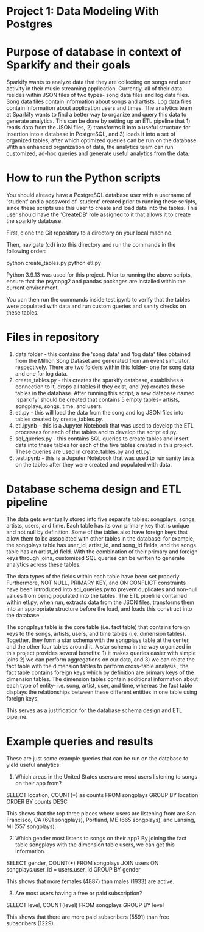 # Project 1: Data Modeling With Postgres

# Purpose of database in context of Sparkify and their goals

Sparkify wants to analyze data that they are collecting on songs and user activity in their music streaming application.
Currently, all of their data resides within JSON files of two types- song data files and log data files. Song data files contain information about songs and artists. Log data files contain information about application users and times. The analytics team at Sparkify wants to find a better way to organize and query this data to generate analytics. This can be done by setting up an ETL pipeline that 1) reads data from the JSON files, 2) transforms it into a useful structure for insertion into a database in PostgreSQL, and 3) loads it into a set of organized tables, after which optimized queries can be run on the database. With an enhanced organization of data, the analytics team can run customized, ad-hoc queries and generate useful analytics from the data. 

# How to run the Python scripts

You should already have a PostgreSQL database user with a username of 'student' and a password of 'student' created prior to running these scripts, since these scripts use this user to create and load data into the tables. This user should have the 'CreateDB' role assigned to it that allows it to create the sparkify database. 

First, clone the Git repository to a directory on your local machine. 

Then, navigate (cd) into this directory and run the commands in the following order:

python create_tables.py
python etl.py

Python 3.9.13 was used for this project. Prior to running the above scripts, ensure that the psycopg2 and pandas packages are installed within the current environment. 

You can then run the commands inside test.ipynb to verify that the tables were populated with data and run custom queries and sanity checks on these tables.

# Files in repository

1) data folder - this contains the 'song data' and 'log data' files obtained from the Million Song Dataset  and generated from an event simulator, respectively. There are two folders within this folder- one for song data and one for log data. 
2) create_tables.py - this creates the sparkify database, establishes a connection to it, drops all tables if they exist, and (re) creates these tables in the database. After running this script, a new database named 'sparkify' should be created that contains 5 empty tables- artists, songplays, songs, time, and users. 
3) etl.py - this will load the data from the song and log JSON files into tables created by create_tables.py.
4) etl.ipynb - this is a Jupyter Notebook that was used to develop the ETL processes for each of the tables and to develop the script etl.py. 
5) sql_queries.py - this contains SQL queries to create tables and insert data into these tables for each of the five tables created in this project. These queries are used in create_tables.py and etl.py. 
6) test.ipynb - this is a Juputer Notebook that was used to run sanity tests on the tables after they were created and populated with data. 

# Database schema design and ETL pipeline

The data gets eventually stored into five separate tables: songplays, songs, artists, users, and time. Each table has its own primary key that is unique and not null by definition. Some of the tables also have foreign keys that allow them to be associated with other tables in the database: for example, the songplays table has user_id, artist_id, and song_id fields, and the songs table has an artist_id field. With the combination of their primary and foreign keys through joins, customized SQL queries can be written to generate analytics across these tables. 

The data types of the fields within each table have been set properly. Furthermore, NOT NULL, PRIMARY KEY, and ON CONFLICT constraints have been introduced into sql_queries.py to prevent duplicates and non-null values from being populated into the tables. The ETL pipeline contained within etl.py, when run, extracts data from the JSON files, transforms them into an appropriate structure before the load, and loads this construct into the database. 

The songplays table is the core table (i.e. fact table) that contains foreign keys to the songs, artists, users, and time tables (i.e. dimension tables).  Together, they form a star schema with the songplays table at the center, and the other four tables around it. A star schema in the way organized in this project provides several benefits: 1) it makes queries easier with simple joins 2) we can perform aggregations on our data, and 3) we can relate the fact table with the dimension tables to perform cross-table analysis ; the fact table contains foreign keys which by definition are primary keys of the dimension tables. The dimension tables contain additional information about each type of entity- i.e. song, artist, user, and time, whereas the fact table displays the relationships between these different entities in one table using foreign keys. 

This serves as a justification for the database schema design and ETL pipeline. 


# Example queries and results 

These are just some example queries that can be run on the database to yield useful analytics:

1) Which areas in the United States users are most users listening to songs on their app from? 

SELECT location, COUNT(*) as counts
FROM songplays
GROUP BY location
ORDER BY counts DESC

This shows that the top three places where users are listening from are San Francisco, CA (691 songplays), Portland, ME (665 songplays), and Lansing, MI (557 songplays). 

2) Which gender most listens to songs on their app? By joining the fact table songplays with the dimension table users, we can get this information. 

SELECT gender, COUNT(*) FROM
songplays JOIN users ON songplays.user_id = users.user_id
GROUP BY gender

This shows that more females (4887) than males (1933) are active.

3) Are most users having a free or paid subscription?

SELECT level, COUNT(level)
FROM songplays
GROUP BY level

This shows that there are more paid subscribers (5591) than free subscribers (1229). 
